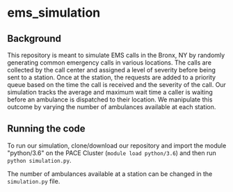 # ems_simulation

## Background

This repository is meant to simulate EMS calls in the Bronx, NY by randomly generating common emergency calls in various locations. The calls are collected by the call center and assigned a level of severity before being sent to a station. Once at the station, the requests are added to a priority queue based on the time the call is received and the severity of the call. Our simulation tracks the average and maximum wait time a caller is waiting before an ambulance is dispatched to their location. We manipulate this outcome by varying the number of ambulances available at each station.

## Running the code

To run our simulation, clone/download our repository and import the module "python/3.6" on the PACE Cluster (```module load python/3.6```) and then run ```python simulation.py```.

The number of ambulances available at a station can be changed in the ```simulation.py``` file.